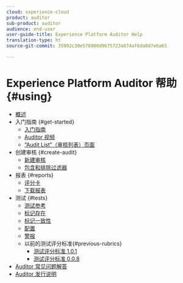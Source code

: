 ```yaml
---
cloud: experience-cloud
product: auditor
sub-product: auditor
audience: end-user
user-guide-title: Experience Platform Auditor Help
translation-type: ht
source-git-commit: 35902c30e578980d9675723a874af6da8d7e6a65

---
```



# Experience Platform Auditor 帮助 {#using}

+ [概述](overview.md)
+ 入门指南 {#get-started}
   + [入门指南](get-started/getting-started.md)
   + [Auditor 视频](get-started/videos.md)
   + [“Audit List”（审核列表）页面](get-started/audit-list.md)
+ 创建审核 {#create-audit}
   + [新建审核](create-audit/create-new-audit.md)
   + [包含和排除过滤器](create-audit/filters.md)
+ 报表 {#reports}
   + [评分卡](reports/scorecard.md)
   + [下载报表](reports/download-report.md)
+ 测试 {#tests}
   + [测试参考](tests/test-reference.md)
   + [标记存在](tests/test-ref-presence.md)
   + [标记一致性](tests/test-ref-consistency.md)
   + [配置](tests/test-ref-cfg.md)
   + [警报](tests/test-ref-alerts.md)
   + 以前的测试评分标准{#previous-rubrics}
      + [测试评分标准 1.0.1](tests/previous-rubrics/test-rubric1-0-1.md)
      + [测试评分标准 0.0.8](tests/previous-rubrics/test-rubric1-0.md)
+ [Auditor 常见问题解答](auditor-faq.md)
+ [Auditor 发行说明](release-notes.md)

